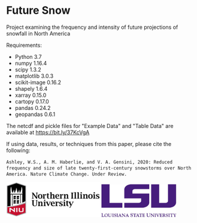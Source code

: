 # Future Snow

Project examining the frequency and intensity of future projections of snowfall in North America

Requirements:

<ul>
  <li>Python 3.7</li>
  <li>numpy 1.16.4</li>
  <li>scipy 1.3.2</li>
  <li>matplotlib 3.0.3</li>
  <li>scikit-image 0.16.2</li>
  <li>shapely 1.6.4</li>
  <li>xarray 0.15.0</li>
  <li>cartopy 0.17.0</li>
  <li>pandas 0.24.2</li>
  <li>geopandas 0.6.1</li>
</ul>


The netcdf and pickle files for "Example Data" and "Table Data" are available at https://bit.ly/37KcVgA


If using data, results, or techniques from this paper, please cite the following:

```
Ashley, W.S., A. M. Haberlie, and V. A. Gensini, 2020: Reduced frequency and size of late twenty-first-century snowstorms over North America. Nature Climate Change. Under Review.
```


<p float="left">
  <img src="/Pictures/Northern_Illinois_University_logo.jpg" width="250" /> 
  <img src="/Pictures/LSU_FullName_Purple_RGB.jpg" width="200" />
</p>



